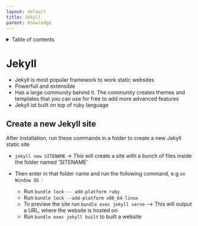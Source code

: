 ```yaml
---
layout: default
title: Jekyll
parent: Knowledge
---
```


<details close markdown="block">
  <summary>
    Table of contents
  </summary>
  {: .text-delta }
1. TOC
{:toc}
</details>

# Jekyll
- Jekyll is most popular framework to work static websites
- Powerfull and extensible
- Has a large community behind it. The community creates themes and templates that you can use for free to add more advanced features
- Jekyll ist built on top of ruby language

## Create a new Jekyll site
After installation, run these commands in a folder to create a new Jekyll static site
- `jekyll new SITENAME` -> This will create a site  with a bunch of files inside the folder named 'SITENAME'
- Then enter in that folder name and run the following command, e.g `on Window OS `:

    - Run `bundle lock -- add-platform ruby`
    - Run `bundle lock --add-platform x86_64-linux`
    - To preview the site run `bundle exec jekyll serve` --> This will output a URL, where the website is hosted on
    - Run `bundle exec jekyll built` to built a website

